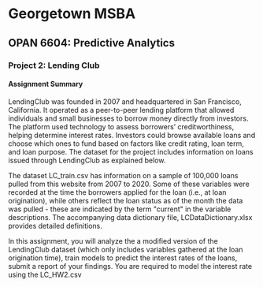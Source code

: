 # Georgetown MSBA
## OPAN 6604: Predictive Analytics
### Project 2: Lending Club

#### Assignment Summary
LendingClub was founded in 2007 and headquartered in San Francisco, California. It operated as a peer-to-peer lending platform that allowed individuals and small businesses to borrow money directly from investors. The platform used technology to assess borrowers’ creditworthiness, helping determine interest rates. Investors could browse available loans and choose which ones to fund based on factors like credit rating, loan term, and loan purpose. The dataset for the project includes information on loans issued through LendingClub as explained below.

The dataset LC_train.csv has information on a sample of 100,000 loans pulled from this website from 2007 to 2020. Some of these variables were recorded at the time the borrowers applied for the loan (i.e., at loan origination), while others reflect the loan status as of the month the data was pulled - these are indicated by the term "current" in the variable descriptions. The accompanying data dictionary file, LCDataDictionary.xlsx provides detailed definitions.

In this assignment, you will analyze the a modified version of the LendingClub dataset (which only includes variables gathered at the loan origination time), train models to predict the interest rates of the loans, submit a report of your findings. You are required to model the interest rate using the LC_HW2.csv
